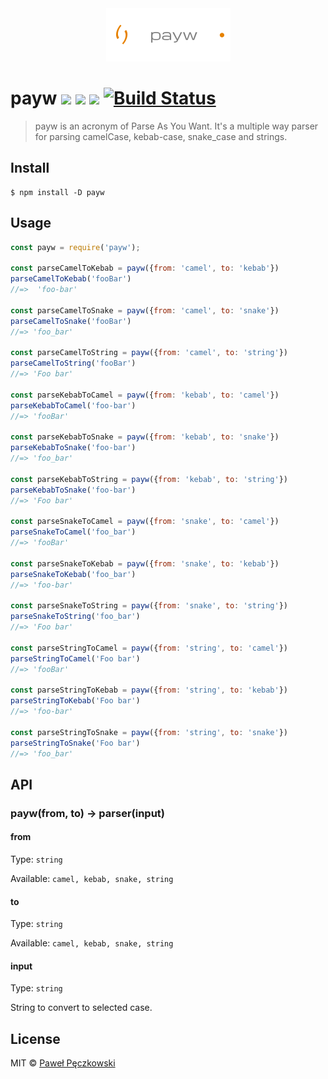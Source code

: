 <div style="text-align: center;">
	<img src="https://github.com/Hilver/payw/raw/master/media/payw_logo.png" />
</div>

# payw ![](https://badgen.net/github/last-commit/Hilver/payw) ![](https://badgen.net/npm/v/payw) ![](https://badgen.net/github/license/Hilver/payw) [![Build Status](https://travis-ci.com/Hilver/payw.svg?token=4zszxMxi3d59NTKgjQtC&branch=master)]()

> payw is an acronym of Parse As You Want. It's a multiple way parser for parsing camelCase, kebab-case, snake_case and strings.

## Install

```
$ npm install -D payw
```

## Usage

```js
const payw = require('payw');

const parseCamelToKebab = payw({from: 'camel', to: 'kebab'})
parseCamelToKebab('fooBar')
//=>  'foo-bar'

const parseCamelToSnake = payw({from: 'camel', to: 'snake'})
parseCamelToSnake('fooBar')
//=> 'foo_bar'

const parseCamelToString = payw({from: 'camel', to: 'string'})
parseCamelToString('fooBar')
//=> 'Foo bar'

const parseKebabToCamel = payw({from: 'kebab', to: 'camel'})
parseKebabToCamel('foo-bar')
//=> 'fooBar'

const parseKebabToSnake = payw({from: 'kebab', to: 'snake'})
parseKebabToSnake('foo-bar')
//=> 'foo_bar'

const parseKebabToString = payw({from: 'kebab', to: 'string'})
parseKebabToSnake('foo-bar')
//=> 'Foo bar'

const parseSnakeToCamel = payw({from: 'snake', to: 'camel'})
parseSnakeToCamel('foo_bar')
//=> 'fooBar'

const parseSnakeToKebab = payw({from: 'snake', to: 'kebab'})
parseSnakeToKebab('foo_bar')
//=> 'foo-bar'

const parseSnakeToString = payw({from: 'snake', to: 'string'})
parseSnakeToString('foo_bar')
//=> 'Foo bar'

const parseStringToCamel = payw({from: 'string', to: 'camel'})
parseStringToCamel('Foo bar')
//=> 'fooBar'

const parseStringToKebab = payw({from: 'string', to: 'kebab'})
parseStringToKebab('Foo bar')
//=> 'foo-bar'

const parseStringToSnake = payw({from: 'string', to: 'snake'})
parseStringToSnake('Foo bar')
//=> 'foo_bar'
```

## API

### payw(from, to) → parser(input)

#### from

Type: `string`

Available: `camel, kebab, snake, string`

#### to

Type: `string`

Available: `camel, kebab, snake, string`

#### input

Type: `string`

String to convert to selected case.

## License

MIT © [Paweł Pęczkowski](https://github.com/Hilver)